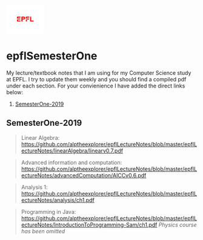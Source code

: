 <img src="extraFigures/epfl.png" width="100">

# epflSemesterOne  
My lecture/textbook notes that I am using for my Computer Science study at EPFL. I try to update them weekly and you should find a compiled pdf under each section. For your convienience I have added the direct links below:

1. [ SemesterOne-2019](#sm1)

<a name="sm1"></a>
## SemesterOne-2019
> Linear Algebra: https://github.com/alptheexplorer/epflLectureNotes/blob/master/epflLectureNotes/linearAlgebra/linearv0.7.pdf

> Advanced information and computation: https://github.com/alptheexplorer/epflLectureNotes/blob/master/epflLectureNotes/advancedComputation/AICCv0.6.pdf

> Analysis 1: https://github.com/alptheexplorer/epflLectureNotes/blob/master/epflLectureNotes/analysis/ch1.pdf

> Programming in Java: https://github.com/alptheexplorer/epflLectureNotes/blob/master/epflLectureNotes/IntroductionToProgramming-Sam/ch1.pdf
*Physics course has been omitted*





